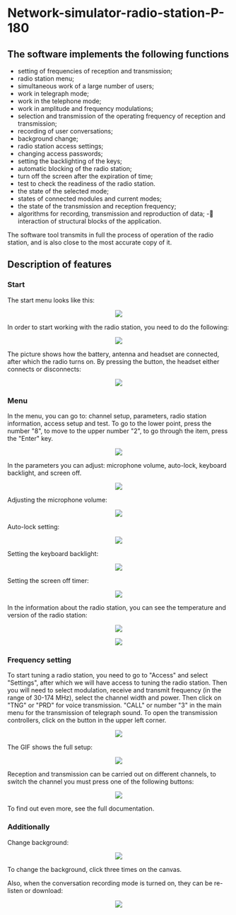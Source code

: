 # Network-simulator-radio-station-P-180

## The software implements the following functions

- setting of frequencies of reception and transmission;
- radio station menu;
- simultaneous work of a large number of users;
- work in telegraph mode;
- work in the telephone mode;
- work in amplitude and frequency modulations;
- selection and transmission of the operating frequency of reception and transmission;
- recording of user conversations;
- background change;
- radio station access settings;
- changing access passwords;
- setting the backlighting of the keys;
- automatic blocking of the radio station;
- turn off the screen after the expiration of time;
- test to check the readiness of the radio station.
- the state of the selected mode;
- states of connected modules and current modes;
- the state of the transmission and reception frequency;
- algorithms for recording, transmission and reproduction of data;
  - interaction of structural blocks of the application.

The software tool transmits in full the process of operation of the radio station, and is also close to the most accurate copy of it.

## Description of features

### Start

The start menu looks like this:

<p align="center">
  <img src="https://nikola-ver.github.io/Network-simulator-radio-station-P-180/img/readme/start-menu.png" />
</p>

In order to start working with the radio station, you need to do the following:

<p align="center">
  <img src="https://nikola-ver.github.io/Network-simulator-radio-station-P-180/img/readme/start.gif" />
</p>

The picture shows how the battery, antenna and headset are connected, after which the radio turns on.
By pressing the button, the headset either connects or disconnects:

<p align="center">
  <img src="https://nikola-ver.github.io/Network-simulator-radio-station-P-180/img/readme/headset-connection.gif" />
</p>

### Menu

In the menu, you can go to: channel setup, parameters, radio station information, access setup and test. To go to the lower point, press the number "8", to move to the upper number "2", to go through the item, press the "Enter" key.

<p align="center">
  <img src="https://nikola-ver.github.io/Network-simulator-radio-station-P-180/img/readme/menu.png" />
</p>

In the parameters you can adjust: microphone volume, auto-lock, keyboard backlight, and screen off.

<p align="center">
  <img src="https://nikola-ver.github.io/Network-simulator-radio-station-P-180/img/readme/parameters.png" />
</p>

Adjusting the microphone volume:

<p align="center">
  <img src="https://nikola-ver.github.io/Network-simulator-radio-station-P-180/img/readme/volume.png" />
</p>

Auto-lock setting:

<p align="center">
  <img src="https://nikola-ver.github.io/Network-simulator-radio-station-P-180/img/readme/auto-lock.png" />
</p>

Setting the keyboard backlight:

<p align="center">
  <img src="https://nikola-ver.github.io/Network-simulator-radio-station-P-180/img/readme/backlight.png" />
</p>

Setting the screen off timer:

<p align="center">
  <img src="https://nikola-ver.github.io/Network-simulator-radio-station-P-180/img/readme/screen-off-timer.png" />
</p>

In the information about the radio station, you can see the temperature and version of the radio station:

<p align="center">
  <img src="https://nikola-ver.github.io/Network-simulator-radio-station-P-180/img/readme/temperature.png" />
</p>
<p align="center">
  <img src="https://nikola-ver.github.io/Network-simulator-radio-station-P-180/img/readme/version.png" />
</p>

### Frequency setting

To start tuning a radio station, you need to go to "Access" and select "Settings", after which we will have access to tuning the radio station. Then you will need to select modulation, receive and transmit frequency (in the range of 30-174 MHz), select the channel width and power. Then click on "TNG" or "PRD" for voice transmission. "CALL" or number "3" in the main menu for the transmission of telegraph sound. To open the transmission controllers, click on the button in the upper left corner.

<p align="center">
  <img src="https://nikola-ver.github.io/Network-simulator-radio-station-P-180/img/readme/schema.png" />
</p>

The GIF shows the full setup:

<p align="center">
  <img src="https://nikola-ver.github.io/Network-simulator-radio-station-P-180/img/readme/frequency-setting.gif" />
</p>

Reception and transmission can be carried out on different channels, to switch the channel you must press one of the following buttons:

<p align="center">
  <img src="https://nikola-ver.github.io/Network-simulator-radio-station-P-180/img/readme/channel-switching.gif" />
</p>

To find out even more, see the full documentation.

### Additionally

Change background:

<p align="center">
  <img src="https://nikola-ver.github.io/Network-simulator-radio-station-P-180/img/readme/change-background.png" />
</p>

To change the background, click three times on the canvas.

Also, when the conversation recording mode is turned on, they can be re-listen or download:

<p align="center">
  <img src="https://nikola-ver.github.io/Network-simulator-radio-station-P-180/img/readme/records.png" />
</p>
